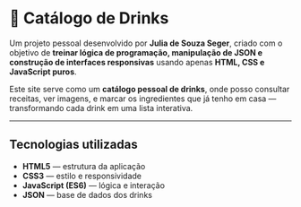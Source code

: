 # 🍹 Catálogo de Drinks

Um projeto pessoal desenvolvido por **Julia de Souza Seger**, criado com o objetivo de **treinar lógica de programação, manipulação de JSON e construção de interfaces responsivas** usando apenas **HTML, CSS e JavaScript puros**.

Este site serve como um **catálogo pessoal de drinks**, onde posso consultar receitas, ver imagens, e marcar os ingredientes que já tenho em casa — transformando cada drink em uma lista interativa.

---

## Tecnologias utilizadas

- **HTML5** — estrutura da aplicação  
- **CSS3** — estilo e responsividade  
- **JavaScript (ES6)** — lógica e interação  
- **JSON** — base de dados dos drinks  


